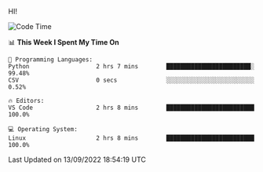 HI! 
<!--START_SECTION:waka-->
![Code Time](http://img.shields.io/badge/Code%20Time-110%20hrs%208%20mins-blue)

📊 **This Week I Spent My Time On** 

```text
💬 Programming Languages: 
Python                   2 hrs 7 mins        ████████████████████████░   99.48% 
CSV                      0 secs              ░░░░░░░░░░░░░░░░░░░░░░░░░   0.52%

🔥 Editors: 
VS Code                  2 hrs 8 mins        █████████████████████████   100.0%

💻 Operating System: 
Linux                    2 hrs 8 mins        █████████████████████████   100.0%

```


 Last Updated on 13/09/2022 18:54:19 UTC
<!--END_SECTION:waka-->
